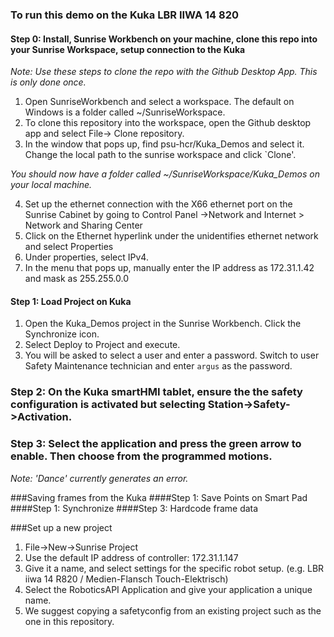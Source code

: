 ### To run this demo on the Kuka LBR IIWA 14 820
#### Step 0: Install, Sunrise Workbench on your machine, clone this repo into your Sunrise Workspace, setup connection to the Kuka
*Note: Use these steps to clone the repo with the Github Desktop App. This is only done once.*  

1. Open SunriseWorkbench and select a workspace. The default on Windows is a folder called ~/SunriseWorkspace.
2. To clone this repository into the workspace, open the Github desktop app and select File-> Clone repository.
3. In the window that pops up, find psu-hcr/Kuka_Demos and select it. Change the local path to the sunrise workspace and click `Clone'.

*You should now have a folder called ~/SunriseWorkspace/Kuka_Demos on your local machine.*

4. Set up the ethernet connection with the X66 ethernet port on the Sunrise Cabinet by going to Control Panel ->Network and Internet > Network and Sharing Center
5. Click on the Ethernet hyperlink under the unidentifies ethernet network and select Properties
6. Under properties, select IPv4.
7. In the menu that pops up, manually enter the IP address as 172.31.1.42 and mask as 255.255.0.0


#### Step 1: Load Project on Kuka
1. Open the Kuka_Demos project in the Sunrise Workbench. Click the Synchronize icon.
2. Select Deploy to Project and execute.
3. You will be asked to select a user and enter a password. Switch to user Safety Maintenance technician and enter `argus` as the password.

### Step 2: On the Kuka smartHMI tablet, ensure the the safety configuration is activated but selecting Station->Safety->Activation.
 
### Step 3: Select the application and press the green arrow to enable. Then choose from the programmed motions.
*Note: 'Dance' currently generates an error.*

###Saving frames from the Kuka
####Step 1: Save Points on Smart Pad
####Step 1: Synchronize
####Step 3: Hardcode frame data

###Set up a new project

1. File->New->Sunrise Project
2. Use the default IP address of controller: 172.31.1.147
3. Give it a name, and select settings for the specific robot setup. (e.g. LBR iiwa 14 R820 / Medien-Flansch Touch-Elektrisch)
4. Select the RoboticsAPI Application and give your application a unique name.
5. We suggest copying a safetyconfig from an existing project such as the one in this repository.


